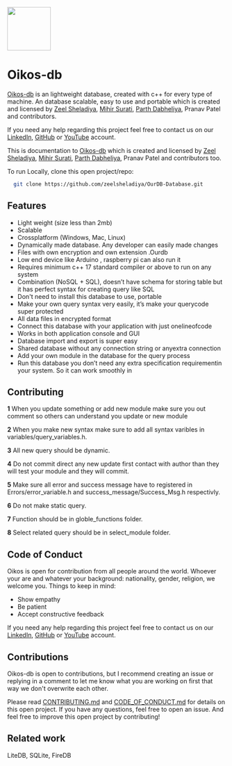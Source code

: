 <!-- markdownlint-configure-file {
  "MD013": {
    "code_blocks": false,
    "tables": false
  },
  "MD033": false,
  "MD041": false
} -->

[<img src="https://raw.githubusercontent.com/degaur/Oikos-db/patch-1/img/logo.png" align="center" width="100">](https://github.com/zeelsheladiya/OurDB-Database)

# Oikos-db

[Oikos-db](https://github.com/zeelsheladiya/OurDB-Database) is an lightweight database, created with c++ for every type of machine. An database scalable, easy to use and portable  which is created and licensed by [Zeel Sheladiya](https://github.com/zeelsheladiya), [Mihir Surati](https://github.com/mihirsurati), [Parth Dabheliya](https://github.com/Parth-Dab), Pranav Patel and contributors.

If you need any help regarding this project feel free to contact us on our [LinkedIn](https://in.linkedin.com/in/zeel-sheladiya-772513176), [GitHub](https://github.com/zeelsheladiya) or [YouTube](https://www.youtube.com/watch?v=2e2Mfs0TdUI) account.

This is documentation to [Oikos-db](https://github.com/zeelsheladiya/OurDB-Database) which is created and licensed by [Zeel Sheladiya](https://github.com/zeelsheladiya), [Mihir Surati](https://github.com/mihirsurati), [Parth Dabheliya](https://github.com/Parth-Dab), Pranav Patel and contributors too.

To run Locally, clone this open project/repo: 

```bash
  git clone https://github.com/zeelsheladiya/OurDB-Database.git
```

## Features
- Light weight (size less than 2mb)
- Scalable
- Crossplatform (Windows, Mac, Linux)
- Dynamically made database. Any developer can easily made changes
- Files with own encryption and own extension .Ourdb
- Low end device like Arduino , raspberry pi can also run it
- Requires minimum c++ 17 standard compiler or above to run on any system
- Combination (NoSQL + SQL), doesn’t have schema for storing table but it has perfect syntax for creating query like SQL
- Don't need to install this database to use, portable
- Make your own query syntax very easily, it’s make your querycode super protected
- All data files in encrypted format
- Connect this database with your application with just onelineofcode
- Works in both application console and GUI
- Database import and export is super easy
- Shared database without any connection string or anyextra connection
- Add your own module in the database for the query process
- Run this database you don’t need any extra specification requirementin your system. So it can work smoothly in

## Contributing
**1** When you update something or add new module make sure you out comment so others can understand you update or new module

**2** When you make new syntax make sure to add all syntax varibles in variables/query_variables.h.

**3** All new query should be dynamic.

**4** Do not commit direct any new update first contact with author than they will test your module and they will commit.

**5** Make sure all error and success message have to registered in Errors/error_variable.h and success_message/Success_Msg.h respectivly.

**6** Do not make static query.

**7** Function should be in globle_functions folder.

**8** Select related query should be in select_module folder.

## Code of Conduct
Oikos is open for contribution from all people around the world. Whoever your are and whatever your background: nationality, gender, religion, we welcome you. Things to keep in mind:

- Show empathy
- Be patient
- Accept constructive feedback

If you need any help regarding this project feel free to contact us on our [LinkedIn](https://in.linkedin.com/in/zeel-sheladiya-772513176), [GitHub](https://github.com/zeelsheladiya) or [YouTube](https://www.youtube.com/watch?v=2e2Mfs0TdUI) account.

## Contributions
Oikos-db is open to contributions, but I recommend creating an issue or replying in a comment to let me know what you are working on first that way we don't overwrite each other.

Please read [CONTRIBUTING.md](./CONTRIBUTING.md) and [CODE_OF_CONDUCT.md](./CODE_OF_CONDUCT.md)  for details on this open project. If you have any questions, feel free to open an issue. And feel free to improve this open project by contributing! 

## Related work
LiteDB, SQLite, FireDB
